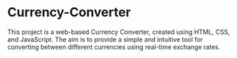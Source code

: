 # Currency-Converter
This project is a web-based Currency Converter, created using HTML, CSS, and JavaScript. The aim is to provide a simple and intuitive tool for converting between different currencies using real-time exchange rates.
